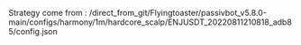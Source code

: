 Strategy come from : /direct_from_git/Flyingtoaster/passivbot_v5.8.0-main/configs/harmony/1m/hardcore_scalp/ENJUSDT_20220811210818_adb85/config.json